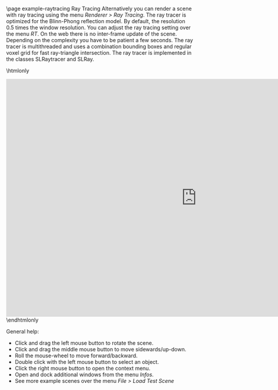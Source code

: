 \page example-raytracing Ray Tracing
Alternatively you can render a scene with ray tracing using the menu *Renderer > Ray Tracing*.
The ray tracer is optimized for the Blinn-Phong reflection model. 
By default, the resolution 0.5 times the window resolution. You can adjust the ray tracing setting over the menu *RT*.
On the web there is no inter-frame update of the scene. Depending on the complexity you have to be patient a few seconds. 
The ray tracer is multithreaded and uses a combination bounding boxes and regular voxel grid for fast ray-triangle intersection.
The ray tracer is implemented in the classes SLRaytracer and SLRay.

\htmlonly
<iframe src="https://pallas.ti.bfh.ch/slproject?scene=66" width="1024" height="640" frameBorder="0"></iframe>
\endhtmlonly

General help:
<ul>
  <li>Click and drag the left mouse button to rotate the scene.</li>
  <li>Click and drag the middle mouse button to move sidewards/up-down.</li>
  <li>Roll the mouse-wheel to move forward/backward.</li>
  <li>Double click with the left mouse button to select an object.</li>
  <li>Click the right mouse button to open the context menu.</li>
  <li>Open and dock additional windows from the menu <em>Infos</em>.</li>
  <li>See more example scenes over the menu <em>File > Load Test Scene</em></li>
</ul>